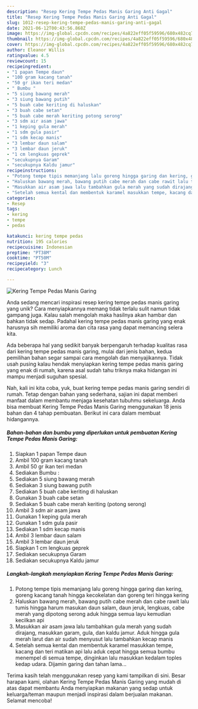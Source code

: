 ```yaml
---
description: "Resep Kering Tempe Pedas Manis Garing Anti Gagal"
title: "Resep Kering Tempe Pedas Manis Garing Anti Gagal"
slug: 1012-resep-kering-tempe-pedas-manis-garing-anti-gagal
date: 2021-06-12T00:43:56.868Z
image: https://img-global.cpcdn.com/recipes/4a822eff05f59596/680x482cq70/kering-tempe-pedas-manis-garing-foto-resep-utama.jpg
thumbnail: https://img-global.cpcdn.com/recipes/4a822eff05f59596/680x482cq70/kering-tempe-pedas-manis-garing-foto-resep-utama.jpg
cover: https://img-global.cpcdn.com/recipes/4a822eff05f59596/680x482cq70/kering-tempe-pedas-manis-garing-foto-resep-utama.jpg
author: Eleanor Willis
ratingvalue: 4.5
reviewcount: 15
recipeingredient:
- "1 papan Tempe daun"
- "100 gram kacang tanah"
- "50 gr ikan teri medan"
- " Bumbu "
- "5 siung bawang merah"
- "3 siung bawang putih"
- "5 buah cabe keriting di haluskan"
- "3 buah cabe setan"
- "5 buah cabe merah keriting potong serong"
- "3 sdm air asam jawa"
- "1 keping gula merah"
- "1 sdm gula pasir"
- "1 sdm kecap manis"
- "3 lembar daun salam"
- "3 lembar daun jeruk"
- "1 cm lengkuas geprek"
- "secukupnya Garam"
- "secukupnya Kaldu jamur"
recipeinstructions:
- "Potong tempe tipis memanjang lalu goreng hingga garing dan kering, goreng kacang tanah hingga kecokelatan dan goreng teri hingga kering"
- "Haluskan bawang merah, bawang putih cabe merah dan cabe rawit lalu tumis hingga harum masukan daun salam, daun jeruk, lengkuas, cabe merah yang dipotong serong aduk hingga semua layu kemudian kecilkan api"
- "Masukkan air asam jawa lalu tambahkan gula merah yang sudah dirajang, masukkan garam, gula, dan kaldu jamur. Aduk hingga gula merah larut dan air sudah menyusut lalu tambahkan kecap manis"
- "Setelah semua kental dan membentuk karamel masukkan tempe, kacang dan teri matikan api lalu aduk cepat hingga semua bumbu menempel di semua tempe, dinginkan lalu masukkan kedalam toples kedap udara. Dijamin garing dan tahan lama..."
categories:
- Resep
tags:
- kering
- tempe
- pedas

katakunci: kering tempe pedas 
nutrition: 195 calories
recipecuisine: Indonesian
preptime: "PT38M"
cooktime: "PT50M"
recipeyield: "3"
recipecategory: Lunch

---
```



![Kering Tempe Pedas Manis Garing](https://img-global.cpcdn.com/recipes/4a822eff05f59596/680x482cq70/kering-tempe-pedas-manis-garing-foto-resep-utama.jpg)

Anda sedang mencari inspirasi resep kering tempe pedas manis garing yang unik? Cara menyiapkannya memang tidak terlalu sulit namun tidak gampang juga. Kalau salah mengolah maka hasilnya akan hambar dan bahkan tidak sedap. Padahal kering tempe pedas manis garing yang enak harusnya sih memiliki aroma dan cita rasa yang dapat memancing selera kita.



Ada beberapa hal yang sedikit banyak berpengaruh terhadap kualitas rasa dari kering tempe pedas manis garing, mulai dari jenis bahan, kedua pemilihan bahan segar sampai cara mengolah dan menyajikannya. Tidak usah pusing kalau hendak menyiapkan kering tempe pedas manis garing yang enak di rumah, karena asal sudah tahu triknya maka hidangan ini mampu menjadi suguhan spesial.


Nah, kali ini kita coba, yuk, buat kering tempe pedas manis garing sendiri di rumah. Tetap dengan bahan yang sederhana, sajian ini dapat memberi manfaat dalam membantu menjaga kesehatan tubuhmu sekeluarga. Anda bisa membuat Kering Tempe Pedas Manis Garing menggunakan 18 jenis bahan dan 4 tahap pembuatan. Berikut ini cara dalam membuat hidangannya.

<!--inarticleads1-->

##### Bahan-bahan dan bumbu yang diperlukan untuk pembuatan Kering Tempe Pedas Manis Garing:

1. Siapkan 1 papan Tempe daun
1. Ambil 100 gram kacang tanah
1. Ambil 50 gr ikan teri medan
1. Sediakan  Bumbu :
1. Sediakan 5 siung bawang merah
1. Sediakan 3 siung bawang putih
1. Sediakan 5 buah cabe keriting di haluskan
1. Gunakan 3 buah cabe setan
1. Sediakan 5 buah cabe merah keriting (potong serong)
1. Ambil 3 sdm air asam jawa
1. Gunakan 1 keping gula merah
1. Gunakan 1 sdm gula pasir
1. Sediakan 1 sdm kecap manis
1. Ambil 3 lembar daun salam
1. Ambil 3 lembar daun jeruk
1. Siapkan 1 cm lengkuas geprek
1. Sediakan secukupnya Garam
1. Sediakan secukupnya Kaldu jamur




<!--inarticleads2-->

##### Langkah-langkah menyiapkan Kering Tempe Pedas Manis Garing:

1. Potong tempe tipis memanjang lalu goreng hingga garing dan kering, goreng kacang tanah hingga kecokelatan dan goreng teri hingga kering
1. Haluskan bawang merah, bawang putih cabe merah dan cabe rawit lalu tumis hingga harum masukan daun salam, daun jeruk, lengkuas, cabe merah yang dipotong serong aduk hingga semua layu kemudian kecilkan api
1. Masukkan air asam jawa lalu tambahkan gula merah yang sudah dirajang, masukkan garam, gula, dan kaldu jamur. Aduk hingga gula merah larut dan air sudah menyusut lalu tambahkan kecap manis
1. Setelah semua kental dan membentuk karamel masukkan tempe, kacang dan teri matikan api lalu aduk cepat hingga semua bumbu menempel di semua tempe, dinginkan lalu masukkan kedalam toples kedap udara. Dijamin garing dan tahan lama...




Terima kasih telah menggunakan resep yang kami tampilkan di sini. Besar harapan kami, olahan Kering Tempe Pedas Manis Garing yang mudah di atas dapat membantu Anda menyiapkan makanan yang sedap untuk keluarga/teman maupun menjadi inspirasi dalam berjualan makanan. Selamat mencoba!
